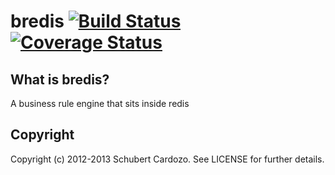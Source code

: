 # bredis [![Build Status](https://travis-ci.org/saturnine/bredis.png?branch=master)](https://travis-ci.org/saturnine/bredis) [![Coverage Status](https://coveralls.io/repos/saturnine/bredis/badge.png?branch=master)](https://coveralls.io/r/saturnine/bredis)

## What is bredis?

A business rule engine that sits inside redis

## Copyright

Copyright (c) 2012-2013 Schubert Cardozo. See LICENSE for further details.